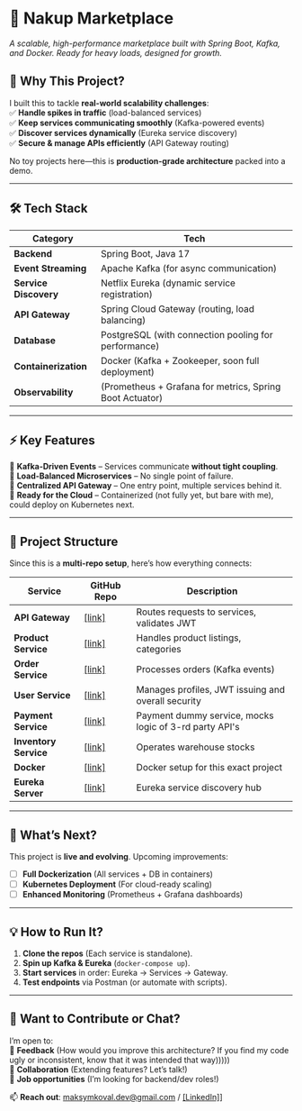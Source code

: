 # **🛒 Nakup Marketplace**  
*A scalable, high-performance marketplace built with Spring Boot, Kafka, and Docker. Ready for heavy loads, designed for growth.*  

## **🚀 Why This Project?**  
I built this to tackle **real-world scalability challenges**:  
✅ **Handle spikes in traffic** (load-balanced services)  
✅ **Keep services communicating smoothly** (Kafka-powered events)  
✅ **Discover services dynamically** (Eureka service discovery)  
✅ **Secure & manage APIs efficiently** (API Gateway routing)  

No toy projects here—this is **production-grade architecture** packed into a demo.  

---

## **🛠️ Tech Stack**  
| **Category**       | **Tech**                                                                 |  
|--------------------|--------------------------------------------------------------------------|  
| **Backend**        | Spring Boot, Java 17                                                     |  
| **Event Streaming**| Apache Kafka (for async communication)                                   |  
| **Service Discovery** | Netflix Eureka (dynamic service registration)                         |  
| **API Gateway**    | Spring Cloud Gateway (routing, load balancing)                           |  
| **Database**       | PostgreSQL (with connection pooling for performance)                     |  
| **Containerization**| Docker (Kafka + Zookeeper, soon full deployment)                         |  
| **Observability**  | (Prometheus + Grafana for metrics, Spring Boot Actuator)   |  

---

## **⚡ Key Features**  
🔹 **Kafka-Driven Events** – Services communicate **without tight coupling**.  
🔹 **Load-Balanced Microservices** – No single point of failure.  
🔹 **Centralized API Gateway** – One entry point, multiple services behind it.  
🔹 **Ready for the Cloud** – Containerized (not fully yet, but bare with me), could deploy on Kubernetes next.  

---

## **📂 Project Structure**  
Since this is a **multi-repo setup**, here’s how everything connects:  

| **Service**         | **GitHub Repo** | **Description** |  
|---------------------|----------------|----------------|  
| **API Gateway**     | [[link]](https://github.com/svinstvo-og/nakup-api-gateway)         | Routes requests to services, validates JWT |  
| **Product Service** | [[link]](https://github.com/svinstvo-og/nakup-product)         | Handles product listings, categories |  
| **Order Service**   | [[link]](https://github.com/svinstvo-og/nakup-order)         | Processes orders (Kafka events) |  
| **User Service**   | [[link]](https://github.com/svinstvo-og/nakup-user)         | Manages profiles, JWT issuing and overall security | 
| **Payment Service**   | [[link]](https://github.com/svinstvo-og/nakup-payment)         | Payment dummy service, mocks logic of 3-rd party API's | 
| **Inventory Service**   | [[link]](https://github.com/svinstvo-og/nakup-inventory)         | Operates warehouse stocks | 
| **Docker**   | [[link]](https://github.com/svinstvo-og/kafka-docker)         | Docker setup for this exact project | 
| **Eureka Server**   | [[link] ](https://github.com/svinstvo-og/nakup-service-registry)        | Eureka service discovery hub | 

---

## **🎯 What’s Next?**  
This project is **live and evolving**. Upcoming improvements:  
- [ ] **Full Dockerization** (All services + DB in containers)  
- [ ] **Kubernetes Deployment** (For cloud-ready scaling)  
- [ ] **Enhanced Monitoring** (Prometheus + Grafana dashboards)  

---

## **💡 How to Run It?**  
1. **Clone the repos** (Each service is standalone).  
2. **Spin up Kafka & Eureka** (`docker-compose up`).  
3. **Start services** in order: Eureka → Services → Gateway.  
4. **Test endpoints** via Postman (or automate with scripts).  

---

## **🤝 Want to Contribute or Chat?**  
I’m open to:  
🔸 **Feedback** (How would you improve this architecture? If you find my code ugly or inconsistent, know that it was intended that way)))))  
🔸 **Collaboration** (Extending features? Let’s talk!)  
🔸 **Job opportunities** (I’m looking for backend/dev roles!)  

📫 **Reach out**: maksymkoval.dev@gmail.com / [[LinkedIn]](https://www.linkedin.com/in/kovalmaksym1/)]  
